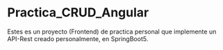 # Practica_CRUD_Angular
Estes es un proyecto (Frontend) de practica personal que implemente un API-Rest creado personalmente, en SpringBoot5.

